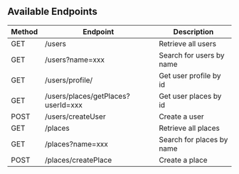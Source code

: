 ## Available Endpoints

| Method | Endpoint                                | Description
|--------|-----------------------------------------|--------------
| GET    | /users                                  | Retrieve all users
| GET    | /users?name=xxx                         | Search for users by name
| GET    | /users/profile/<userId>                 | Get user profile by id
| GET    | /users/places/getPlaces?userId=xxx      | Get user places by id
| POST   | /users/createUser                       | Create a user
| GET    | /places                                 | Retrieve all places
| GET    | /places?name=xxx                        | Search for places by name
| POST   | /places/createPlace                     | Create a place